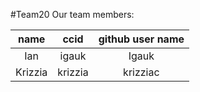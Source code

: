 #Team20 Our team members:

|  name   |  ccid   | github user name |
|:-------:|:-------:|:----------------:|
|   Ian   |  igauk  |      Igauk       |
 | Krizzia | krizzia |     krizziac     |